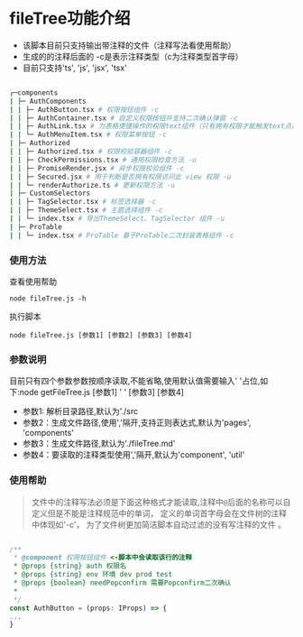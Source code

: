 # fileTree功能介绍
- 该脚本目前只支持输出带注释的文件（注释写法看使用帮助）
- 生成的的注释后面的 -c是表示注释类型（c为注释类型首字母）
- 目前只支持'ts', 'js', 'jsx', 'tsx'
```bash

┌─components
| ├─ AuthComponents
| | ├─ AuthButton.tsx # 权限按钮组件 -c
| | ├─ AuthContainer.tsx # 自定义权限按钮并支持二次确认弹窗 -c
| | ├─ AuthLink.tsx # 为表格便捷操作的权限text组件（只有拥有权限才能触发text点击事件） -c
| | └─ AuthMenuItem.tsx # 权限菜单按钮 -c
| ├─ Authorized
| | ├─ Authorized.tsx # 权限校验容器组件 -c
| | ├─ CheckPermissions.tsx # 通用权限检查方法 -u
| | ├─ PromiseRender.jsx # 异步权限校验组件 -c
| | ├─ Secured.jsx # 用于判断是否拥有权限访问此 view 权限 -u
| | └─ renderAuthorize.ts # 更新权限方法 -u
| ├─ CustomSelectors
| | ├─ TagSelector.tsx # 标签选择器 -c
| | ├─ ThemeSelect.tsx # 主题选择组件 -c
| | └─ index.tsx # 导出ThemeSelect、TagSelector 组件 -u
| ├─ ProTable
| | └─ index.tsx # ProTable 基于ProTable二次封装表格组件 -c
```


### 使用方法
查看使用帮助
```
node fileTree.js -h
```
执行脚本
```
node fileTree.js [参数1] [参数2] [参数3] [参数4]
```

### 参数说明
目前只有四个参数参数按顺序读取,不能省略,使用默认值需要输入' '占位,如下:node getFileTree.js [参数1] ' ' [参数3] [参数4]

- 参数1: 解析目录路径,默认为'./src
- 参数2：生成文件路径,使用','隔开,支持正则表达式,默认为'pages', 'components'
- 参数3：生成文件路径,默认为'./fileTree.md'
- 参数4：要读取的注释类型使用','隔开,默认为'component', 'util'

### 使用帮助
> 文件中的注释写法必须是下面这种格式才能读取,注释中`@`后面的名称可以自定义但是不能是注释规范中的单词，
> 定义的单词首字母会在文件树的注释中体现如'-c'，
> 为了文件树更加简洁脚本自动过滤的没有写注释的文件 。
```js

/**
 * @component 权限按钮组件 <-脚本中会读取该行的注释
 * @props {string} auth 权限名
 * @props {string} env 环境 dev prod test
 * @props {boolean} needPopconfirm 需要Popconfirm二次确认
 *
 */
const AuthButton = (props: IProps) => {
...
}
```
